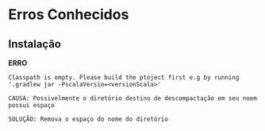 # Erros Conhecidos

## Instalação

**ERRO**
~~~shell
Classpath is empty. Please build the ptoject first e.g by running '.gradlew jar -PscalaVersio=<versionScala>'
~~~

    CAUSA: Possivelmente o diretório destino de descompactação em seu noem possui espaço

    SOLUÇÃO: Remova o espaço do nome do diretório